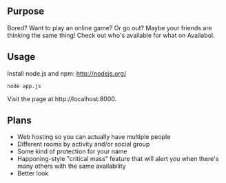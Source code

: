 Purpose
-------

Bored? Want to play an online game? Or go out? Maybe your friends are thinking the same thing! Check out who's available for what on Availabol. 

Usage
-----

Install node.js and npm: http://nodejs.org/

    node app.js

Visit the page at http://localhost:8000.

Plans
-----

* Web hosting so you can actually have multiple people
* Different rooms by activity and/or social group
* Some kind of protection for your name
* Happoning-style "critical mass" feature that will alert you when there's many others with the same availability
* Better look

